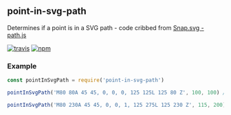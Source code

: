 ## point-in-svg-path

Determines if a point is in a SVG path - code cribbed from [Snap.svg - path.js](https://github.com/adobe-webplatform/Snap.svg/blob/master/src/path.js)

[![travis][travis-image]][travis-url]
[![npm][npm-image]][npm-url]

[travis-image]: https://travis-ci.org/maxnachlinger/point-in-svg-path.svg?branch=master
[travis-url]: https://travis-ci.org/maxnachlinger/point-in-svg-path
[npm-image]: https://img.shields.io/npm/v/point-in-svg-path.svg?style=flat
[npm-url]: https://npmjs.org/package/point-in-svg-path


### Example
```javascript
const pointInSvgPath = require('point-in-svg-path')

pointInSvgPath('M80 80A 45 45, 0, 0, 0, 125 125L 125 80 Z', 100, 100) // true

pointInSvgPath('M80 230A 45 45, 0, 0, 1, 125 275L 125 230 Z', 115, 200) // false
```
